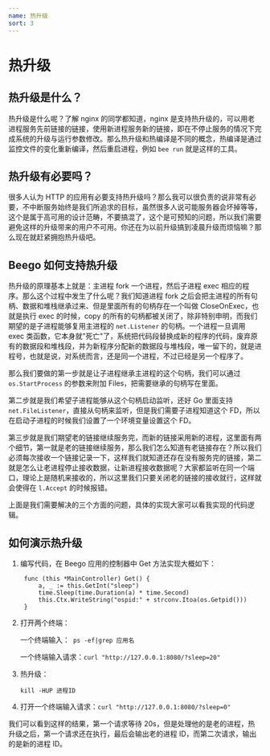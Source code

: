 ```yaml
---
name: 热升级
sort: 3
---
```


# 热升级

## 热升级是什么？

热升级是什么呢？了解 nginx 的同学都知道，nginx 是支持热升级的，可以用老进程服务先前链接的链接，使用新进程服务新的链接，即在不停止服务的情况下完成系统的升级与运行参数修改。那么热升级和热编译是不同的概念，热编译是通过监控文件的变化重新编译，然后重启进程，例如 `bee run` 就是这样的工具。

## 热升级有必要吗？

很多人认为 HTTP 的应用有必要支持热升级吗？那么我可以很负责的说非常有必要，不中断服务始终是我们所追求的目标，虽然很多人说可能服务器会坏掉等等，这个是属于高可用的设计范畴，不要搞混了，这个是可预知的问题，所以我们需要避免这样的升级带来的用户不可用。你还在为以前升级搞到凌晨升级而烦恼嘛？那么现在就赶紧拥抱热升级吧。

## Beego 如何支持热升级

热升级的原理基本上就是：主进程 fork 一个进程，然后子进程 exec 相应的程序。那么这个过程中发生了什么呢？我们知道进程 fork 之后会把主进程的所有句柄、数据和堆栈继承过来、但是里面所有的句柄存在一个叫做 CloseOnExec，也就是执行 exec 的时候，copy 的所有的句柄都被关闭了，除非特别申明，而我们期望的是子进程能够复用主进程的 `net.Listener` 的句柄。一个进程一旦调用 exec 类函数，它本身就"死亡"了，系统把代码段替换成新的程序的代码，废弃原有的数据段和堆栈段，并为新程序分配新的数据段与堆栈段，唯一留下的，就是进程号，也就是说，对系统而言，还是同一个进程，不过已经是另一个程序了。

那么我们要做的第一步就是让子进程继承主进程的这个句柄，我们可以通过 `os.StartProcess` 的参数来附加 Files，把需要继承的句柄写在里面。

第二步就是我们希望子进程能够从这个句柄启动监听，还好 Go 里面支持 `net.FileListener`，直接从句柄来监听，但是我们需要子进程知道这个 FD，所以在启动子进程的时候我们设置了一个环境变量设置这个 FD。

第三步就是我们期望老的链接继续服务完，而新的链接采用新的进程，这里面有两个细节，第一就是老的链接继续服务，那么我们怎么知道有老链接存在？所以我们必须每次接收一个链接记录一下，这样我们就知道还存在没有服务完的链接，第二就是怎么让老进程停止接收数据，让新进程接收数据呢？大家都监听在同一个端口，理论上是随机来接收的，所以这里我们只要关闭老的链接的接收就行，这样就会使得在 `l.Accept` 的时候报错。

上面是我们需要解决的三个方面的问题，具体的实现大家可以看我实现的代码逻辑。

## 如何演示热升级

1. 编写代码，在 Beego 应用的控制器中 Get 方法实现大概如下：

		func (this *MainController) Get() {
			a, _ := this.GetInt("sleep")
			time.Sleep(time.Duration(a) * time.Second)
			this.Ctx.WriteString("ospid:" + strconv.Itoa(os.Getpid()))
		}

2. 打开两个终端：

	一个终端输入：` ps -ef|grep 应用名`

	一个终端输入请求：`curl "http://127.0.0.1:8080/?sleep=20"`

3. 热升级：

	`kill -HUP 进程ID`

4. 打开一个终端输入请求：`curl "http://127.0.0.1:8080/?sleep=0"`

我们可以看到这样的结果，第一个请求等待 20s，但是处理他的是老的进程，热升级之后，第一个请求还在执行，最后会输出老的进程 ID，而第二次请求，输出的是新的进程 ID。
